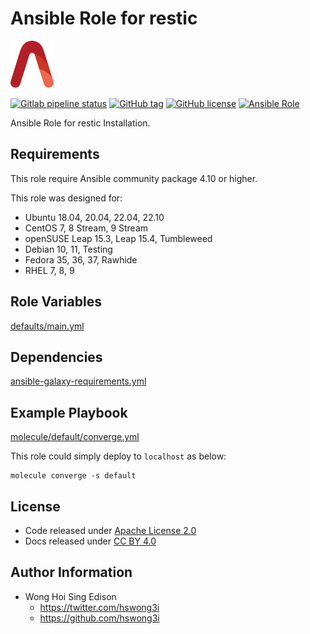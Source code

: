 # Ansible Role for restic

<a href="https://alvistack.com" title="AlviStack" target="_blank"><img src="/alvistack.svg" height="75" alt="AlviStack"></a>

[![Gitlab pipeline status](https://img.shields.io/gitlab/pipeline/alvistack/ansible-role-restic/master)](https://gitlab.com/alvistack/ansible-role-restic/-/pipelines)
[![GitHub tag](https://img.shields.io/github/tag/alvistack/ansible-role-restic.svg)](https://github.com/alvistack/ansible-role-restic/tags)
[![GitHub license](https://img.shields.io/github/license/alvistack/ansible-role-restic.svg)](https://github.com/alvistack/ansible-role-restic/blob/master/LICENSE)
[![Ansible Role](https://img.shields.io/badge/galaxy-alvistack.restic-blue.svg)](https://galaxy.ansible.com/alvistack/restic)

Ansible Role for restic Installation.

## Requirements

This role require Ansible community package 4.10 or higher.

This role was designed for:

  - Ubuntu 18.04, 20.04, 22.04, 22.10
  - CentOS 7, 8 Stream, 9 Stream
  - openSUSE Leap 15.3, Leap 15.4, Tumbleweed
  - Debian 10, 11, Testing
  - Fedora 35, 36, 37, Rawhide
  - RHEL 7, 8, 9

## Role Variables

[defaults/main.yml](defaults/main.yml)

## Dependencies

[ansible-galaxy-requirements.yml](ansible-galaxy-requirements.yml)

## Example Playbook

[molecule/default/converge.yml](molecule/default/converge.yml)

This role could simply deploy to `localhost` as below:

    molecule converge -s default

## License

  - Code released under [Apache License 2.0](LICENSE)
  - Docs released under [CC BY 4.0](http://creativecommons.org/licenses/by/4.0/)

## Author Information

  - Wong Hoi Sing Edison
      - <https://twitter.com/hswong3i>
      - <https://github.com/hswong3i>

